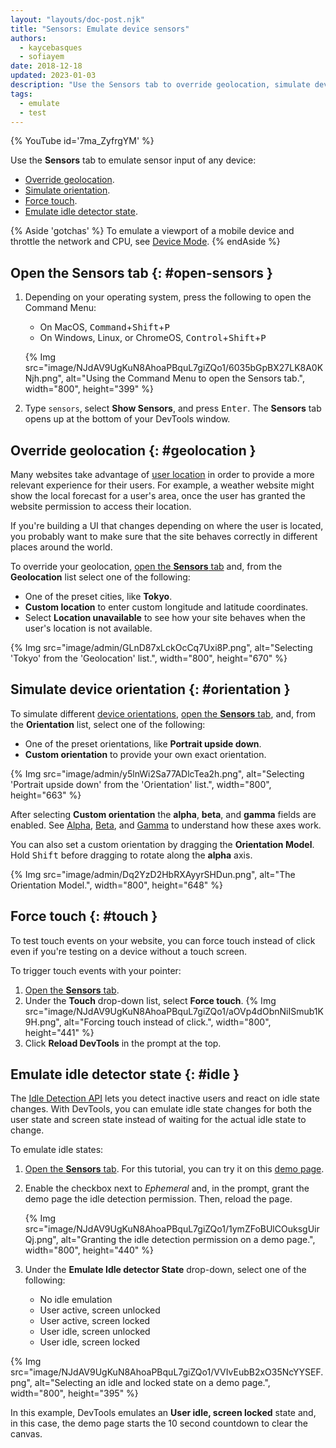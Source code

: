 ```yaml
---
layout: "layouts/doc-post.njk"
title: "Sensors: Emulate device sensors"
authors:
  - kaycebasques
  - sofiayem
date: 2018-12-18
updated: 2023-01-03
description: "Use the Sensors tab to override geolocation, simulate device orientation, force touch, and emulate idle state."
tags:
  - emulate
  - test
---
```


{% YouTube id='7ma_ZyfrgYM' %}

Use the **Sensors** tab to emulate sensor input of any device:

- [Override geolocation](#geolocation).
- [Simulate orientation](#orientation).
- [Force touch](#touch).
- [Emulate idle detector state](#idle).

{% Aside 'gotchas' %}
To emulate a viewport of a mobile device and throttle the network and CPU, see [Device Mode](/docs/devtools/device-mode/).
{% endAside %}

## Open the Sensors tab {: #open-sensors }

1.  Depending on your operating system, press the following to open the Command Menu:

    - On MacOS, <kbd>Command</kbd>+<kbd>Shift</kbd>+<kbd>P</kbd>
    - On Windows, Linux, or ChromeOS, <kbd>Control</kbd>+<kbd>Shift</kbd>+<kbd>P</kbd>

    {% Img src="image/NJdAV9UgKuN8AhoaPBquL7giZQo1/6035bGpBX27LK8A0KNjh.png", alt="Using the Command Menu to open the Sensors tab.", width="800", height="399" %}

1.  Type `sensors`, select **Show Sensors**, and press <kbd>Enter</kbd>. The **Sensors** tab opens up at the bottom of your DevTools window.

## Override geolocation {: #geolocation }

Many websites take advantage of [user location][5] in order to provide a more relevant experience for their users. For example, a weather website might show the local forecast for a user's area, once the user has granted the website permission to access their location.

If you're building a UI that changes depending on where the user is located, you probably want to make sure that the site behaves correctly in different places around the world.

To override your geolocation, [open the **Sensors** tab](#open-sensors) and, from the **Geolocation** list select one of the following:

- One of the preset cities, like **Tokyo**.
- **Custom location** to enter custom longitude and latitude coordinates.
- Select **Location unavailable** to see how your site behaves when the user's location is not available.

{% Img src="image/admin/GLnD87xLckOcCq7Uxi8P.png", alt="Selecting 'Tokyo' from the 'Geolocation' list.", width="800", height="670" %}

## Simulate device orientation {: #orientation }

To simulate different [device orientations][1], [open the **Sensors** tab](#open-sensors), and, from the **Orientation** list, select one of the following:

- One of the preset orientations, like **Portrait upside down**.
- **Custom orientation** to provide your own exact orientation.

{% Img src="image/admin/y5lnWi2Sa77ADlcTea2h.png", alt="Selecting 'Portrait upside down' from the 'Orientation' list.", width="800", height="663" %}

After selecting **Custom orientation** the **alpha**, **beta**, and **gamma** fields are
enabled. See [Alpha][2], [Beta][3], and [Gamma][4] to understand how these axes work.

You can also set a custom orientation by dragging the **Orientation Model**. Hold
<kbd>Shift</kbd> before dragging to rotate along the **alpha** axis.

{% Img src="image/admin/Dq2YzD2HbRXAyyrSHDun.png", alt="The Orientation Model.", width="800", height="648" %}

## Force touch {: #touch }

To test touch events on your website, you can force touch instead of click even if you're testing on a device without a touch screen.

To trigger touch events with your pointer:

1. [Open the **Sensors** tab](#open-sensors).
1. Under the **Touch** drop-down list, select **Force touch**.
   {% Img src="image/NJdAV9UgKuN8AhoaPBquL7giZQo1/aOVp4dObnNiISmub1K9H.png", alt="Forcing touch instead of click.", width="800", height="441" %}
1. Click **Reload DevTools** in the prompt at the top.

## Emulate idle detector state {: #idle }

The [Idle Detection API](/articles/idle-detection/) lets you detect inactive users and react on idle state changes. With DevTools, you can emulate idle state changes for both the user state and screen state instead of waiting for the actual idle state to change.

To emulate idle states:

1. [Open the **Sensors** tab](#open-sensors). For this tutorial, you can try it on this [demo page](https://idle-detection.glitch.me/).
1. Enable the checkbox next to *Ephemeral* and, in the prompt, grant the demo page the idle detection permission. Then, reload the page.

   {% Img src="image/NJdAV9UgKuN8AhoaPBquL7giZQo1/1ymZFoBUlCOuksgUirQj.png", alt="Granting the idle detection permission on a demo page.", width="800", height="440" %}

1. Under the **Emulate Idle detector State** drop-down, select one of the following:

   - No idle emulation
   - User active, screen unlocked
   - User active, screen locked
   - User idle, screen unlocked
   - User idle, screen locked

{% Img src="image/NJdAV9UgKuN8AhoaPBquL7giZQo1/VVIvEubB2xO35NcYYSEF.png", alt="Selecting an idle and locked state on a demo page.", width="800", height="395" %}

In this example, DevTools emulates an **User idle, screen locked** state and, in this case, the demo page starts the 10 second countdown to clear the canvas.


[1]: https://web.dev/device-orientation/
[2]: https://web.dev/device-orientation/#alpha
[3]: https://web.dev/device-orientation/#beta
[4]: https://web.dev/device-orientation/#gamma
[5]: https://web.dev/user-location/
